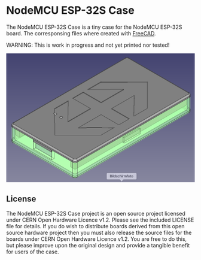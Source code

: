# NodeMCU ESP-32S Case

The NodeMCU ESP-32S Case is a tiny case for the NodeMCU ESP-32S board. The corresponsing files where created with [FreeCAD](https://www.freecadweb.org/).

WARNING: This is work in progress and not yet printed nor tested!

![Alt text](esp32s-image.png?raw=true "NodeMCU ESP-32S Case")

## License
The NodeMCU ESP-32S Case project is an open source project licensed under CERN Open Hardware Licence v1.2. Please see the included LICENSE file for details. If you do wish to distribute boards derived from this open source hardware project then you must also release the source files for the boards under CERN Open Hardware Licence v1.2. You are free to do this, but please improve upon the original design and provide a tangible benefit for users of the case.
